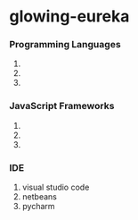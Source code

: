 # glowing-eureka

### Programming Languages
1. 
2. 
3. 

### JavaScript Frameworks
1. 
2. 
3. 

### IDE
1. visual studio code
2. netbeans
3. pycharm